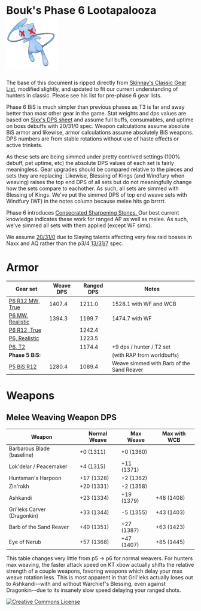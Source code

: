 # Bouk's Phase 6 Lootapalooza ![](./skinnay_rip.png)

The base of this document is ripped directly from  [Skinnay's Classic Gear List](https://gist.github.com/skinnay-dev/39f71f3cce1c64b95142f7e0e0d97bca), modified slightly, and updated to fit our current understanding of hunters in classic.  Please see his list for pre-phase 6 gear lists.

Phase 6 BiS is much simpler than previous phases as T3 is far and away better than most other gear in the game.  Stat weights and dps values are based on [Sixx's DPS sheet](https://docs.google.com/spreadsheets/d/1BIlB2P1kyV_QdD4ULQzvZvS6hK6BDouUQkyHQzCvBGI/edit#gid=333718892) and assume full buffs, consumables, and uptime on boss debuffs with 20/31/0 spec<!-- Todo link config -->. Weapon calculations assume absolute BiS armor and likewise, armor calculations assume absolutely BiS weapons.  DPS numbers are from stable rotations without use of haste effects or active trinkets. 

As these sets are being simmed under pretty contrived settings (100% debuff, pet uptime, etc) the absolute DPS values of each set is fairly meaningless.  Gear upgrades should be compared relative to the pieces and sets they are replacing.  Likewise, Blessing of Kings (and Windfury when weaving) raises the top end DPS of all sets but do not meaningfully change how the sets compare to eachother.  As such, all sets are simmed with Blessing of Kings.  We've put the simmed DPS of top end weave sets with Windfury (WF) in the notes column because melee hits go brrrrt.

Phase 6 introduces [Consecrated Sharpening Stones.
](https://classic.wowhead.com/item=23122/consecrated-sharpening-stone)  Our best current knowledge indicates these work for ranged AP as well as melee.  As such, we've simmed all sets with them applied (except WF sims).

We assume [20/31/0](https://classic.wowhead.com/talent-calc/hunter/53000200505-05251030513051) due to Slaying talents affecting very few raid bosses in Naxx and AQ rather than the p3/4 [13/31/7](https://classic.wowhead.com/talent-calc/hunter/530002003-05251030513051-32002) spec.

# Armor

| Gear set | Weave DPS | Ranged DPS | Notes |
|---|---|---|---|
| [P6 R12 MW, True](https://sixtyupgrades.com/set/3eyrLWdJfvxBSKiyRGV7cE) | 1407.4 | 1211.0 | 1528.1 with WF and WCB |
| [P6 MW, Realistic](https://sixtyupgrades.com/set/qyzXyWwpmv3PidFcxqnR65) | 1394.3 | 1199.7 | 1474.7 with WF |
| [P6 R12, True](https://sixtyupgrades.com/set/tpGfZE1SAThnieDcynaQHg) | | 1242.4 | |
| [P6, Realistic](https://sixtyupgrades.com/set/fJSDZNQ46z9tzPsxcGRmTV) | | 1223.5 | |
| [P6, T2](https://sixtyupgrades.com/set/6tCwbG87bHeGpaS5cfxFPq) | | 1174.4 | +9 dps / hunter / T2 set |
| **Phase 5 BiS:** | | | (with RAP from worldbuffs) |
| [P5 BiS R12](https://sixtyupgrades.com/set/jrNhws7xF4oNJyij7sWcG4) | 1280.4 | 1089.4 | Weave simmed with Barb of the Sand Reaver |

# Weapons
## Melee Weaving Weapon DPS

| Weapon | Normal Weave | Max Weave | Max with WCB |
|---|---|---|---|
| Barbarous Blade (baseline) | +0 (1311) | +0 (1360) | |
| Lok'delar / Peacemaker | +4 (1315) | +11 (1371) | |
| Huntsman's Harpoon | +17 (1328) | +2 (1362) | |
| Zin'rokh | +20 (1331) | -2 (1358) | |
| Ashkandi | +23 (1334) | +19 (1379) | +48 (1408) |
| Gri'leks Carver (Dragonkin) | +33 (1344) | -5 (1355) | +43 (1403) |
| Barb of the Sand Reaver | +40 (1351) | +27 (1387) | +63 (1423) |
| Eye of Nerub | +57 (1368) | +47 (1407) | +85 (1445) |

This table changes very little from p5 -> p6 for normal weavers.  For hunters max weaving, the faster attack speed on KT xbow actually shifts the relative strength of a couple weapons, favoring weapons which delay your max weave rotation less.  This is most apparent in that Gril'leks actually loses out to Ashkandi--with and without Warchief's Blessing, even against Dragonkin--due to its insanely slow speed delaying your ranged shots. 


<a rel="license" href="http://creativecommons.org/licenses/by-sa/4.0/"><img alt="Creative Commons License" style="border-width:0" src="https://i.creativecommons.org/l/by-sa/4.0/88x31.png" /></a>